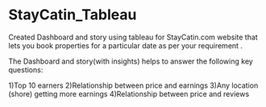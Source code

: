 # StayCatin_Tableau

Created Dashboard and story using tableau for StayCatin.com website that lets you book properties for a particular date as per your requirement .

The Dashboard and story(with insights) helps to answer the following key questions:

1)Top 10 earners
2)Relationship between price and earnings
3)Any location (shore) getting more earnings
4)Relationship between price and reviews
